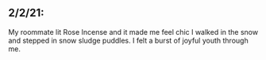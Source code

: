 ## 2/2/21:

My roommate lit Rose Incense and it made me feel chic 
I walked in the snow and stepped in snow sludge puddles. I felt a burst of joyful youth through me.
